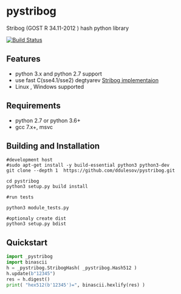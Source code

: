 # pystribog
Stribog (GOST R 34.11-2012 ) hash python library 

[![Build Status](https://travis-ci.org/ddulesov/pystribog.svg?branch=master)](https://travis-ci.org/ddulesov/pystribog)

## Features
- python 3.x and python 2.7 support
- use fast C(sse4.1/sse2) degtyarev  [Stribog implementaion](https://github.com/adegtyarev/streebog.git)
- Linux ,  Windows supported


## Requirements
- python 2.7 or python 3.6+ 
- gcc 7.x+, msvc

## Building and Installation
```console
#development host
#sudo apt-get install -y build-essential python3 python3-dev
git clone --depth 1  https://github.com/ddulesov/pystribog.git

cd pystribog
python3 setup.py build install

#run tests

python3 module_tests.py

#optionaly create dist
python3 setup.py bdist
```

## Quickstart
```python
import _pystribog
import binascii
h = _pystribog.StribogHash( _pystribog.Hash512 )
h.update(b"12345")
res = h.digest()
print( "hex512(b'12345')=", binascii.hexlify(res) ) 

```
